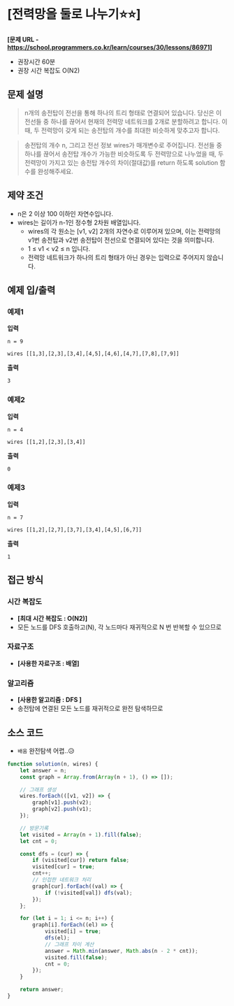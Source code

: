 # [전력망을 둘로 나누기⭐⭐]

**[문제 URL - https://school.programmers.co.kr/learn/courses/30/lessons/86971]**

-   권장시간 60분
-   권장 시간 복잡도 O(N2)

## 문제 설명

> n개의 송전탑이 전선을 통해 하나의 트리 형태로 연결되어 있습니다. 당신은 이 전선들 중 하나를 끊어서 현재의 전력망 네트워크를 2개로 분할하려고 합니다. 이때, 두 전력망이 갖게 되는 송전탑의 개수를 최대한 비슷하게 맞추고자 합니다.

> 송전탑의 개수 n, 그리고 전선 정보 wires가 매개변수로 주어집니다. 전선들 중 하나를 끊어서 송전탑 개수가 가능한 비슷하도록 두 전력망으로 나누었을 때, 두 전력망이 가지고 있는 송전탑 개수의 차이(절대값)를 return 하도록 solution 함수를 완성해주세요.

## 제약 조건

-   n은 2 이상 100 이하인 자연수입니다.
-   wires는 길이가 n-1인 정수형 2차원 배열입니다.
    -   wires의 각 원소는 [v1, v2] 2개의 자연수로 이루어져 있으며, 이는 전력망의 v1번 송전탑과 v2번 송전탑이 전선으로 연결되어 있다는 것을 의미합니다.
    -   1 ≤ v1 < v2 ≤ n 입니다.
    -   전력망 네트워크가 하나의 트리 형태가 아닌 경우는 입력으로 주어지지 않습니다.

## 예제 입/출력

### 예제1

**입력**

`n = 9`

`wires [[1,3],[2,3],[3,4],[4,5],[4,6],[4,7],[7,8],[7,9]]`

**출력**

`3`

### 예제2

**입력**

`n = 4`

`wires [[1,2],[2,3],[3,4]]`

**출력**

`0`

### 예제3

**입력**

`n = 7`

`wires [[1,2],[2,7],[3,7],[3,4],[4,5],[6,7]]`

**출력**

`1`

## 접근 방식

### 시간 복잡도

-   **[최대 시간 복잡도 : O(N2)]**
-   모든 노드를 DFS 호출하고(N), 각 노드마다 재귀적으로 N 번 반복할 수 있으므로

### 자료구조

-   **[사용한 자료구조 : 배열]**

### 알고리즘

-   **[사용한 알고리즘 : DFS ]**
-   송전탑에 연결된 모든 노드를 재귀적으로 완전 탐색하므로

## 소스 코드

-   `배움` 완전탐색 어렵..😥

```javascript
function solution(n, wires) {
    let answer = n;
    const graph = Array.from(Array(n + 1), () => []);

    // 그래프 생성
    wires.forEach(([v1, v2]) => {
        graph[v1].push(v2);
        graph[v2].push(v1);
    });

    // 방문기록
    let visited = Array(n + 1).fill(false);
    let cnt = 0;

    const dfs = (cur) => {
        if (visited[cur]) return false;
        visited[cur] = true;
        cnt++;
        // 인접한 네트워크 처리
        graph[cur].forEach((val) => {
            if (!visited[val]) dfs(val);
        });
    };

    for (let i = 1; i <= n; i++) {
        graph[i].forEach((el) => {
            visited[i] = true;
            dfs(el);
            // 그래프 차이 계산
            answer = Math.min(answer, Math.abs(n - 2 * cnt));
            visited.fill(false);
            cnt = 0;
        });
    }

    return answer;
}
```
